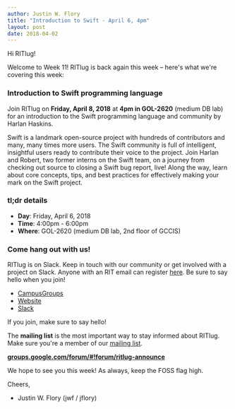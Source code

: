 ```yaml
---
author: Justin W. Flory
title: "Introduction to Swift - April 6, 4pm"
layout: post
date: 2018-04-02
---
```


Hi RITlug!

Welcome to Week 11! RITlug is back again this week – here's what we're covering
this week:


### Introduction to Swift programming language

Join RITlug on **Friday, April 8, 2018** at **4pm in GOL-2620** (medium DB lab)
for an introduction to the Swift programming language and community by Harlan
Haskins.

Swift is a landmark open-source project with hundreds of contributors and many,
many times more users. The Swift community is full of intelligent, insightful
users ready to contribute their voice to the project. Join Harlan and Robert,
two former interns on the Swift team, on a journey from checking out source to
closing a Swift bug report, live! Along the way, learn about core concepts,
tips, and best practices for effectively making your mark on the Swift project.


### tl;dr details

* **Day**: Friday, April 6, 2018
* **Time**: 4:00pm - 6:00pm
* **Where**: GOL-2620 (medium DB lab, 2nd floor of GCCIS)


### Come hang out with us!

RITlug is on Slack. Keep in touch with our community or get involved with a
project on Slack. Anyone with an RIT email can register
[here](https://rit-lug.slack.com/signup "Join the RITlug Slack"). Be sure to say
hello when you join!

* [CampusGroups](https://campusgroups.rit.edu/student_community?club_id=16071 "
RITlug on CampusGroups")
* [Website](http://ritlug.com "RIT Linux Users Group website")
* [Slack](https://rit-lug.slack.com/signup "Join the RITlug Slack")

If you join, make sure to say hello!

The **mailing list** is the most important way to stay informed about RITlug.
Make sure you're a member of our [mailing
list]({{site.social.mailinglist}} "RITlug mailing
list - Google Groups").

**[groups.google.com/forum/#!forum/ritlug-announce]({{site.social.mailinglist}} "RITlug mailing list - Google Groups")**

We hope to see you this week! As always, keep the FOSS flag high.

Cheers,
- Justin W. Flory (jwf / jflory)

